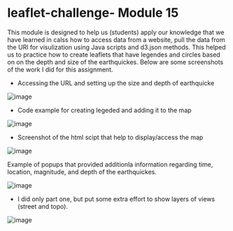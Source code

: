 # leaflet-challenge- Module 15
This module is designed to help us (students) apply our knowledge that we have learned in calss how to access data from  a website, pull the data from the URl for visulization using Java scripts and d3.json methods. This helped us to practice how to create leaflets that have legendes and circles based on on the depth and size of the earthquickes. Below are some screenshots of the work I did for this assignment. 

* Accessing the URL and setting up the size and depth of earthquicke

![image](https://user-images.githubusercontent.com/117956888/229981424-700eb357-4969-4fe0-a0c3-97989e70ee45.png)

* Code example for creating legeded and adding it to the map

![image](https://user-images.githubusercontent.com/117956888/229981727-fefae3a7-3a1e-40b4-af70-be938827ba66.png)

* Screenshot of the html scipt that help to display/access the map

![image](https://user-images.githubusercontent.com/117956888/229982008-15e2ec38-ea6a-41a6-9b90-fdcfde24c608.png)

Example of popups that provided additionla information regarding time, location, magnitude, and depth of the earthquickes.

![image](https://user-images.githubusercontent.com/117956888/229982854-9359bec4-2fc9-4930-b845-c1362ac7f98e.png)

* I did only part one, but put some extra effort to show layers of views (street and topo).

![image](https://user-images.githubusercontent.com/117956888/229983112-9c7887d6-274c-461b-9d0a-7ea462395077.png)


